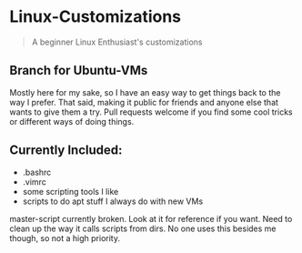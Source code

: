 # Linux-Customizations

> A beginner Linux Enthusiast's customizations

## Branch for Ubuntu-VMs

 Mostly here for my sake, so I have an easy
 way to get things back to the way I prefer.
 That said, making it public for friends and
 anyone else that wants to give them a try.
 Pull requests welcome if you find some cool
 tricks or different ways of doing things.

## Currently Included:
 -  .bashrc
 - .vimrc
 -  some scripting tools I like
 -  scripts to do apt stuff I always do with
        new VMs
 
 master-script currently broken. Look at it 
    for reference if you want. Need to clean
    up the way it calls scripts from dirs. No 
    one uses this besides me though, so not a 
    high priority.
 
